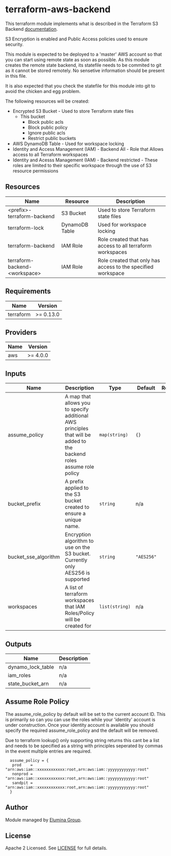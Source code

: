 # terraform-aws-backend

This terraform module implements what is described in the Terraform S3 Backend [documentation](https://www.terraform.io/docs/backends/types/s3.html).

S3 Encryption is enabled and Public Access policies used to ensure security.

This module is expected to be deployed to a 'master' AWS account so that you can start using remote state as soon as possible. As this module creates the remote state backend, its statefile needs to be commited to git as it cannot be stored remotely. No sensetive information should be present in this file.

It is also expected that you check the statefile for this module into git to avoid the chicken and egg problem.

The following resources will be created:
 - Encrypted S3 Bucket - Used to store Terraform state files
   - This bucket
      -  Block public acls
      -  Block public policy
      -  Ignore public acls
      -  Restrict public buckets
- AWS DynamoDB Table - Used for workspace locking
- Identity and Access Management (IAM) - Backend All -  Role that Allows access to all Terraform workspaces
- Identity and Acesss Management (IAM) - Backend restricted - These roles are limited to their specific workspace through the use of S3 resource permissions


## Resources
|Name | Resource | Description |
|-----|----------|-------------|
| \<prefix>-terraform-backend | S3 Bucket | Used to store Terraform state files |
| terraform-lock | DynamoDB Table | Used for workspace locking |
| terraform-backend | IAM Role | Role created that has access to all terraform workspaces |
| terraform-backend-\<workspace> | IAM Role | Role created that only has access to the specified workspace |

<!--- BEGIN_TF_DOCS --->

## Requirements

| Name | Version    |
|------|------------|
| terraform | \>= 0.13.0 |

## Providers

| Name | Version   |
|------|-----------|
| aws | \>= 4.0.0 |

## Inputs

| Name | Description | Type | Default | Required |
|------|-------------|------|---------|:--------:|
| assume\_policy | A map that allows you to specify additional AWS principles that will be added to the backend roles assume role policy | `map(string)` | `{}` | no |
| bucket\_prefix | A prefix applied to the S3 bucket created to ensure a unique name. | `string` | n/a | yes |
| bucket\_sse\_algorithm | Encryption algorithm to use on the S3 bucket. Currently only AES256 is supported | `string` | `"AES256"` | no |
| workspaces | A list of terraform workspaces that IAM Roles/Policy will be created for | `list(string)` | n/a | yes |

## Outputs

| Name | Description |
|------|-------------|
| dynamo\_lock\_table | n/a |
| iam\_roles | n/a |
| state\_bucket\_arn | n/a |

<!--- END_TF_DOCS --->

## Assume Role Policy
The assume_role_policy by default will be set to the current account ID. This is primarily so can you can use the roles while your 'identity' account is under construction. Once your identity account is available you should specify the required assume_role_policy and the default will be removed.

Due to terraform lookup() only supporting string returns this cant be a list and needs to be specified as a string with principles seperated by commas in the event multiple entries are required.

```
  assume_policy = {
   prod    = "arn:aws:iam::xxxxxxxxxxxx:root,arn:aws:iam::yyyyyyyyyyyy:root"
   nonprod = "arn:aws:iam::xxxxxxxxxxxx:root,arn:aws:iam::yyyyyyyyyyyy:root"
   sandpit = "arn:aws:iam::xxxxxxxxxxxx:root,arn:aws:iam::yyyyyyyyyyyy:root"
  }
```

## Author
Module managed by [Elumina Group](https://github.com/EluminaGroup).

## License
Apache 2 Licensed. See [LICENSE](https://github.com/EluminaGroup/terraform-aws-backend/blob/master/LICENSE) for full details.

